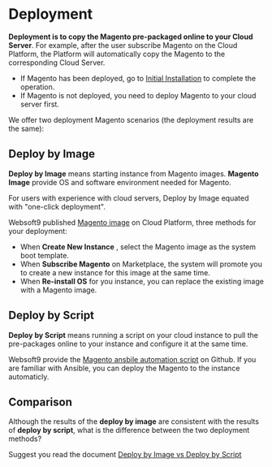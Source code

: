 # Deployment

**Deployment is to copy the Magento pre-packaged online to your Cloud Server**. For example, after the user subscribe Magento on the Cloud Platform, the Platform will automatically copy the Magento to the corresponding Cloud Server.

- If Magento has been deployed, go to [Initial Installation](/zh/stack-installation.md) to complete the operation.
- If Magento is not deployed, you need to deploy Magento to your cloud server first.

We offer two deployment Magento scenarios (the deployment results are the same):

## Deploy by Image

**Deploy by Image** means starting instance from Magento images. **Magento Image** provide OS and software environment needed for Magento.

For users with experience with cloud servers, Deploy by Image equated with "one-click deployment".

Websoft9 published [Magento image](https://apps.websoft9.com/magento) on Cloud Platform, three methods for your deployment:

* When **Create New Instance** , select the Magento image as the system boot template.
* When **Subscribe Magento** on Marketplace, the system will promote you to create a new instance for this image at the same time.
* When **Re-install OS** for you instance, you can replace the existing image with a Magento image.

## Deploy by Script

**Deploy by Script** means running a script on your cloud instance to pull the pre-packages online to your instance and configure it at the same time.

Websoft9 provide the [Magento ansbile automation script](https://github.com/Websoft9/ansible-magento) on Github. If you are familiar with Ansible, you can deploy the Magento to the instance automaticly.

## Comparison

Although the results of the **deploy by image** are consistent with the results of **deploy by script**, what is the difference between the two deployment methods?

Suggest you read the document [Deploy by Image vs Deploy by Script](https://support.websoft9.com/docs/faq/bz-product.html#deployment-comparison)